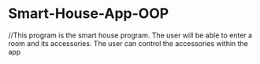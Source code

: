 # Smart-House-App-OOP
//This program is the smart house program. The user will be able to enter a room and its accessories. The user can control the accessories within the app
